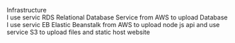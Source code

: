 Infrastructure  
    I use servic RDS Relational Database Service from AWS to upload Database
    I use servic EB Elastic Beanstalk from AWS to upload node js api 
    and use service S3 to upload files and static host website